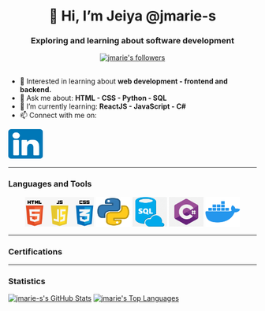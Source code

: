 
<!---
jmarie-s/jmarie-s is a ✨ special ✨ repository because its `README.md` (this file) appears on your GitHub profile.
You can click the Preview link to take a look at your changes.
--->

<div align="center">
  <h1>👋 Hi, I’m Jeiya @jmarie-s </h1>
  <h3> Exploring and learning about software development </h3>
  <!-- 
      <a href="https://visitor-badge.laobi.icu/badge?page_id=jmarie-s.jmarie-s"><img alt="jmarie-s's visitors (not unique)" src="https://visitor-badge.laobi.icu/badge?page_id=jmarie-s.jmarie-s"/></a>
  -->
  <a href="https://img.shields.io/github/followers/jmarie-s?label=Follow&style=social"><img alt="jmarie's followers" src="https://img.shields.io/github/followers/jmarie-s?label=Follow&style=social"></a>
</div>
<div>
  <br/>
  <ul>
    <li>👀 Interested in learning about <strong>web development - frontend and backend.</strong></li>
    <li>💬 Ask me about: <strong>HTML - CSS - Python - SQL</strong></li>
    <li>🌱 I’m currently learning: <strong>ReactJS - JavaScript - C#</strong></li>
    <li>📫 Connect with me on: </li>
  </ul>
  <a align="center" href="https://www.linkedin.com/in/jeiya-marie-s-12541b188"><img src="/images/linkedIn.png" alt="linkedInLogo" width="70" height="60"></a>
</div>
<div align="center">
  <hr>
  <h3 align="left">Languages and Tools</h3>
    <img src="/images/html_css_js.png" alt="htmlCssJs" width="140" height="60">
    <img src="/images/python.png" alt="python" width="70" height="60">
    <img src="/images/sql.png" alt="sql" width="70" height="60">
    <img src="/images/cSharp.png" alt="c#" width="70" height="60">
    <img src="/images/docker.png" alt="docker" width="70" height="60">
</div>
<div>
  <hr>
  <h3 align="left">Certifications</h3>
  <!--START_SECTION:badges-->
  <!--END_SECTION:badges-->
</div>
<div align="left">
  <hr>
  <h3>Statistics</h3>
  <a href="https://github-readme-stats.vercel.app/api?username=jmarie-s&count_private=true&theme=apprentice"><img alt="jmarie-s's GitHub Stats"  src="https://github-readme-stats.vercel.app/api?username=jmarie-s&count_private=true&theme=apprentice"/></a>
  <a href="https://github-readme-stats.vercel.app/api/top-langs/?username=jmarie-s&layout=compact&theme=apprentice"><img alt="jmarie's Top Languages" src="https://github-readme-stats.vercel.app/api/top-langs/?username=jmarie-s&layout=compact&theme=apprentice"/></a>
</div>

 
